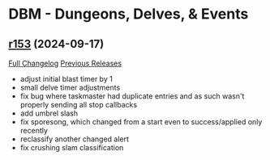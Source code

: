 # DBM - Dungeons, Delves, & Events

## [r153](https://github.com/DeadlyBossMods/DBM-Dungeons/tree/r153) (2024-09-17)
[Full Changelog](https://github.com/DeadlyBossMods/DBM-Dungeons/compare/r152...r153) [Previous Releases](https://github.com/DeadlyBossMods/DBM-Dungeons/releases)

- adjust initial blast timer by 1  
- small delve timer adjustments  
- fix bug where taskmaster had duplicate entries and as such wasn't properly sending all stop callbacks  
- add umbrel slash  
- fix sporesong, which changed from a start even to success/applied only recently  
- reclassify another changed alert  
- fix crushing slam classification  
